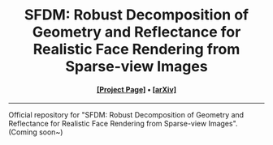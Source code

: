 <div align="center">

<h1>SFDM: Robust Decomposition of Geometry and Reflectance for Realistic Face Rendering from Sparse-view Images</h1>

<h4 align="center">
  <a href="https://kingjg.github.io/SFDM.github.io/" target='_blank'>[Project Page]</a> •
  <a href="https://arxiv.org/abs/2312.06085" target='_blank'>[arXiv]</a>
  <br>
</h4>

---
</div>

Official repository for "SFDM: Robust Decomposition of Geometry and Reflectance for Realistic Face Rendering from Sparse-view Images". (Coming soon~)
